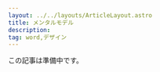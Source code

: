 ```yaml
---
layout: ../../layouts/ArticleLayout.astro
title: メンタルモデル
description:
tag: word,デザイン
---
```


この記事は準備中です。